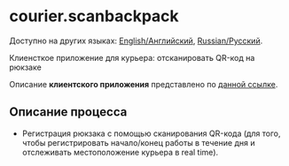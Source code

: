 # courier.scanbackpack

Доступно на других языках: [English/Английский](courier.scanbackpack.md), [Russian/Русский](courier.scanbackpack.ru.md). 

Клиенсткое приложение для курьера: отсканировать QR-код на рюкзаке 

Описание **клиентского приложения** представлено по [данной ссылке](../../frontend/../frontend/courierclient.ru.md).

## Описание процесса

- Регистрация рюкзака с помощью сканирования QR-кода (для того, чтобы регистрировать начало/конец работы в течение дня и отслеживать местоположение курьера в real time).
